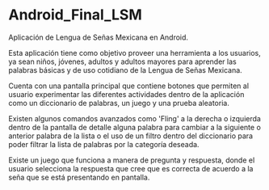 # Android_Final_LSM

Aplicación de Lengua de Señas Mexicana en Android.

Esta aplicación tiene como objetivo proveer una herramienta a los usuarios, ya sean niños, jóvenes, adultos y adultos mayores para aprender las palabras básicas y de uso cotidiano de la Lengua de Señas Mexicana.

Cuenta con una pantalla principal que contiene botones que permiten al usuario experimentar las diferentes actividades dentro de la aplicación como un diccionario de palabras, un juego y una prueba aleatoria.

Existen algunos comandos avanzados como 'Fling' a la derecha o izquierda dentro de la pantalla de detalle alguna palabra para cambiar a la siguiente o anterior palabra de la lista o el uso de un filtro dentro del diccionario para poder filtrar la lista de palabras por la categoría deseada.

Existe un juego que funciona a manera de pregunta y respuesta, donde el usuario selecciona la respuesta que cree que es correcta de acuerdo a la seña que se está presentando en pantalla.
